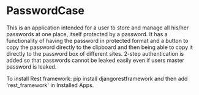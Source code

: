 # PasswordCase

This is an application intended for a user to store and manage all his/her passwords at one place, itself protected by a password. It has a functionality of having the password in protected format and a button to copy the password directly to the clipboard and then being able to copy it directly to the password box of different sites. 2-step authentication is added so that passwords cannot be leaked easily even if users master password is leaked.

To install Rest framework:
pip install djangorestframework
and then add 'rest_framework' in Installed Apps.
